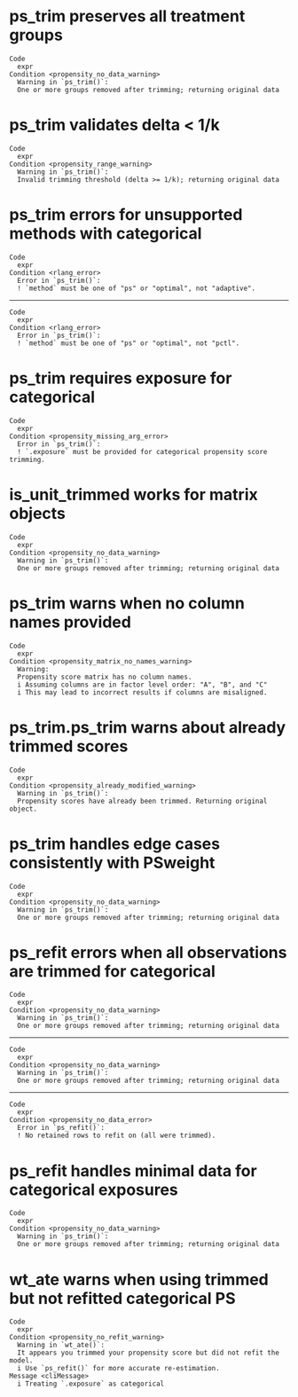 # ps_trim preserves all treatment groups

    Code
      expr
    Condition <propensity_no_data_warning>
      Warning in `ps_trim()`:
      One or more groups removed after trimming; returning original data

# ps_trim validates delta < 1/k

    Code
      expr
    Condition <propensity_range_warning>
      Warning in `ps_trim()`:
      Invalid trimming threshold (delta >= 1/k); returning original data

# ps_trim errors for unsupported methods with categorical

    Code
      expr
    Condition <rlang_error>
      Error in `ps_trim()`:
      ! `method` must be one of "ps" or "optimal", not "adaptive".

---

    Code
      expr
    Condition <rlang_error>
      Error in `ps_trim()`:
      ! `method` must be one of "ps" or "optimal", not "pctl".

# ps_trim requires exposure for categorical

    Code
      expr
    Condition <propensity_missing_arg_error>
      Error in `ps_trim()`:
      ! `.exposure` must be provided for categorical propensity score trimming.

# is_unit_trimmed works for matrix objects

    Code
      expr
    Condition <propensity_no_data_warning>
      Warning in `ps_trim()`:
      One or more groups removed after trimming; returning original data

# ps_trim warns when no column names provided

    Code
      expr
    Condition <propensity_matrix_no_names_warning>
      Warning:
      Propensity score matrix has no column names.
      i Assuming columns are in factor level order: "A", "B", and "C"
      i This may lead to incorrect results if columns are misaligned.

# ps_trim.ps_trim warns about already trimmed scores

    Code
      expr
    Condition <propensity_already_modified_warning>
      Warning in `ps_trim()`:
      Propensity scores have already been trimmed. Returning original object.

# ps_trim handles edge cases consistently with PSweight

    Code
      expr
    Condition <propensity_no_data_warning>
      Warning in `ps_trim()`:
      One or more groups removed after trimming; returning original data

# ps_refit errors when all observations are trimmed for categorical

    Code
      expr
    Condition <propensity_no_data_warning>
      Warning in `ps_trim()`:
      One or more groups removed after trimming; returning original data

---

    Code
      expr
    Condition <propensity_no_data_warning>
      Warning in `ps_trim()`:
      One or more groups removed after trimming; returning original data

---

    Code
      expr
    Condition <propensity_no_data_error>
      Error in `ps_refit()`:
      ! No retained rows to refit on (all were trimmed).

# ps_refit handles minimal data for categorical exposures

    Code
      expr
    Condition <propensity_no_data_warning>
      Warning in `ps_trim()`:
      One or more groups removed after trimming; returning original data

# wt_ate warns when using trimmed but not refitted categorical PS

    Code
      expr
    Condition <propensity_no_refit_warning>
      Warning in `wt_ate()`:
      It appears you trimmed your propensity score but did not refit the model.
      i Use `ps_refit()` for more accurate re-estimation.
    Message <cliMessage>
      i Treating `.exposure` as categorical

